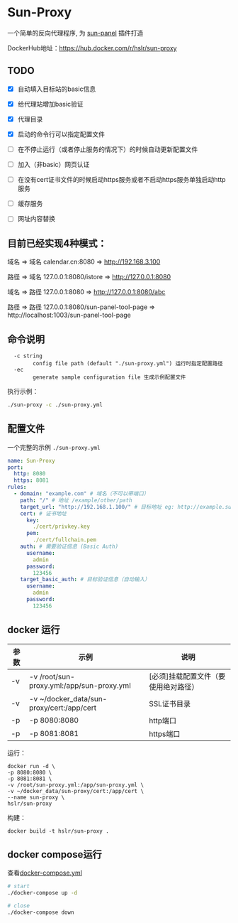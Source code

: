 # Sun-Proxy
一个简单的反向代理程序, 为 [sun-panel](https://github.com/hslr-s/sun-panel) 插件打造

DockerHub地址：https://hub.docker.com/r/hslr/sun-proxy

## TODO

- [x] 自动填入目标站的basic信息
- [x] 给代理站增加basic验证
- [x] 代理目录
- [x] 启动的命令行可以指定配置文件
- [ ] 在不停止运行（或者停止服务的情况下）的时候自动更新配置文件
- [ ] 加入（非basic）网页认证
- [ ] 在没有cert证书文件的时候启动https服务或者不启动https服务单独启动http服务
- [ ] 缓存服务
- [ ] 网址内容替换


## 目前已经实现4种模式：

域名 => 域名
calendar.cn:8080 =>      http://192.168.3.100

路径 => 域名
127.0.0.1:8080/istore => http://127.0.0.1:8080

域名 => 路径
127.0.0.1:8080 => http://127.0.0.1:8080/abc

路径 => 路径
127.0.0.1:8080/sun-panel-tool-page => http://localhost:1003/sun-panel-tool-page


## 命令说明

```
  -c string
        config file path (default "./sun-proxy.yml") 运行时指定配置路径
  -ec
        generate sample configuration file 生成示例配置文件
```

执行示例：

```sh
./sun-proxy -c ./sun-proxy.yml
```

## 配置文件

一个完整的示例 `./sun-proxy.yml`
```yml
name: Sun-Proxy
port:
  http: 8080
  https: 8081
rules:
  - domain: "example.com" # 域名（不可以带端口）
    path: "/" # 地址 /example/other/path
    target_url: "http://192.168.1.100/" # 目标地址 eg: http://example.sun.sun | http://example.sun.sun/path
    cert: # 证书地址
      key:
        ./cert/privkey.key
      pem:
        ./cert/fullchain.pem
    auth: # 需要验证信息 (Basic Auth)
      username:
        admin
      password:
        123456
    target_basic_auth: # 目标验证信息（自动输入）
      username:
        admin
      password:
        123456
```

## docker 运行

|参数|示例|说明|
|---|---|---|
|-v|-v /root/sun-proxy.yml:/app/sun-proxy.yml|[必须]挂载配置文件（要使用绝对路径）|
|-v|-v ~/docker_data/sun-proxy/cert:/app/cert | SSL证书目录
|-p|-p 8080:8080|http端口|
|-p|-p 8081:8081|https端口|


运行：
```
docker run -d \
-p 8080:8080 \
-p 8081:8081 \
-v /root/sun-proxy.yml:/app/sun-proxy.yml \
-v ~/docker_data/sun-proxy/cert:/app/cert \
--name sun-proxy \
hslr/sun-proxy
```


构建：
```
docker build -t hslr/sun-proxy .
```

## docker compose运行
查看[docker-compose.yml](docker-compose.yml)

```sh
# start
./docker-compose up -d

# close
./docker-compose down
```